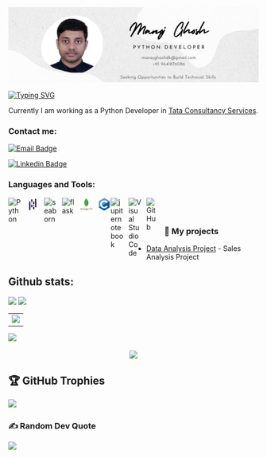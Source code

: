 ![logo](https://github.com/Manoj-Ghosh/Manoj-Ghosh/blob/main/banner.png)

[![Typing SVG](https://readme-typing-svg.demolab.com?font=Poppins&weight=600&size=24&pause=1000&color=13F748&width=435&lines=Hi+%F0%9F%91%8B%2C+I+am+Manoj;Assistant+System+Engineer)](https://git.io/typing-svg)

Currently I am working as a Python Developer in [Tata Consultancy Services](https://www.tcs.com/).

### Contact me:

[![Email Badge](https://img.shields.io/badge/-Email-c14438?style=flat-square&logo=Gmail&logoColor=white&link=mailto:manojghoshdk@gmail.com)](mailto:manojghoshdk@gmail.com)

[![Linkedin Badge](https://img.shields.io/badge/-LinkedIn-blue?style=flat-square&logo=Linkedin&logoColor=white&link=https://www.linkedin.com/in/manoj-ghosh-320108185/)](https://www.linkedin.com/in/manoj-ghosh-320108185/)

<!--  skills -->
### Languages and Tools:

<img align="left" alt="Python" width="26px" src="https://www.vectorlogo.zone/logos/python/python-icon.svg" style="padding-right:10px;" />
<img align="left" alt="pandas" width="26px" src="https://raw.githubusercontent.com/devicons/devicon/2ae2a900d2f041da66e950e4d48052658d850630/icons/pandas/pandas-original.svg" style="padding-right:10px;" />
<img align="left" alt="seaborn" width="26px" src="https://seaborn.pydata.org/_images/logo-mark-lightbg.svg" style="padding-right:10px;" />
<img align="left" alt="flask" width="26px" src="https://www.vectorlogo.zone/logos/pocoo_flask/pocoo_flask-icon.svg" style="padding-right:10px;" />
<img align="left" alt="mongodb" width="26px" src="https://raw.githubusercontent.com/devicons/devicon/master/icons/mongodb/mongodb-original-wordmark.svg" style="padding-right:10px;" />
<img align="left" src="https://raw.githubusercontent.com/devicons/devicon/master/icons/c/c-original.svg" alt="c" width="26px" height="26px"/>
<img align="left" alt="jupiternotebook" width="26px" src="https://github.com/jupyter/jupyter.github.io/blob/master/assets/share.png" style="padding-right:10px;" />
<img align="left" alt="Visual Studio Code" width="26px" src="https://cdn.jsdelivr.net/gh/devicons/devicon/icons/vscode/vscode-original.svg" style="padding-right:10px;" />
<img align="left" alt="GitHub" width="26px" src="https://user-images.githubusercontent.com/3369400/139447912-e0f43f33-6d9f-45f8-be46-2df5bbc91289.png" style="padding-right:10px;" />

<br>
<br>

<!--  Projects -->
### 🚀 My projects

- [Data Analysis Project](https://github.com/Manoj-Ghosh/Sales_Analysis_Project) - Sales Analysis Project


<!-- My contributions -->
## Github stats:
![](http://github-profile-summary-cards.vercel.app/api/cards/profile-details?username=Manoj-Ghosh&theme=tokyonight)
![](http://github-profile-summary-cards.vercel.app/api/cards/most-commit-language?username=Manoj-Ghosh&theme=tokyonight)
<table>
<tr>
<td>
<img src="https://github-readme-stats.vercel.app/api?username=Manoj-Ghosh&include_all_commits=true&count_private=true&show_icons=true&line_height=20&theme=tokyonight"/>
</tr>
</table>
<td>
       <img src="https://github-readme-stats.vercel.app/api/top-langs?username=Manoj-Ghosh&show_icons=true&locale=en&layout=compact&theme=tokyonight"/>
</td>
<p align="center">
<img align="center" src="https://github-readme-streak-stats.herokuapp.com/?user=Manoj-Ghosh&theme=tokyonight" />
</p>

## 🏆 GitHub Trophies
![](https://github-profile-trophy.vercel.app/?username=Manoj-Ghosh&theme=tokyonight&no-frame=false&no-bg=false&margin-w=4)

### ✍️ Random Dev Quote
![](https://quotes-github-readme.vercel.app/api?type=vetical&theme=tokyonight)


